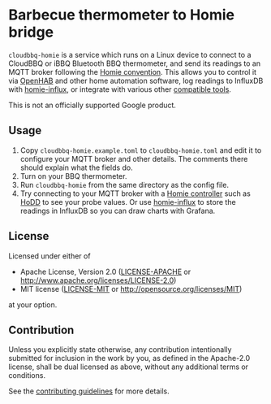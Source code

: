 # Barbecue thermometer to Homie bridge

`cloudbbq-homie` is a service which runs on a Linux device to connect to a CloudBBQ or iBBQ
Bluetooth BBQ thermometer, and send its readings to an MQTT broker following the
[Homie convention](https://homieiot.github.io/). This allows you to control it via
[OpenHAB](https://www.openhab.org/) and other home automation software, log readings to InfluxDB
with [homie-influx](https://github.com/alsuren/mijia-homie/tree/master/homie-influx), or integrate
with various other [compatible tools](https://homieiot.github.io/implementations/#controller).

This is not an officially supported Google product.

## Usage

1. Copy `cloudbbq-homie.example.toml` to `cloudbbq-homie.toml` and edit it to configure your MQTT
   broker and other details. The comments there should explain what the fields do.
2. Turn on your BBQ thermometer.
3. Run `cloudbbq-homie` from the same directory as the config file.
4. Try connecting to your MQTT broker with a
   [Homie controller](https://homieiot.github.io/implementations/#controller) such as
   [HoDD](https://rroemhild.github.io/hodd/) to see your probe values. Or use
   [homie-influx](https://crates.io/crates/homie-influx) to store the readings in InfluxDB so you
   can draw charts with Grafana.

## License

Licensed under either of

- Apache License, Version 2.0
  ([LICENSE-APACHE](LICENSE-APACHE) or http://www.apache.org/licenses/LICENSE-2.0)
- MIT license
  ([LICENSE-MIT](LICENSE-MIT) or http://opensource.org/licenses/MIT)

at your option.

## Contribution

Unless you explicitly state otherwise, any contribution intentionally submitted for inclusion in the
work by you, as defined in the Apache-2.0 license, shall be dual licensed as above, without any
additional terms or conditions.

See the [contributing guidelines](CONTRIBUTING.md) for more details.
